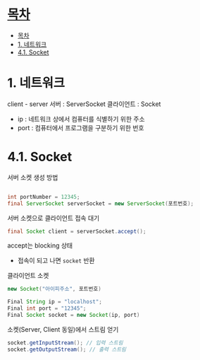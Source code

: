 # [목차](#목차)
- [목차](#목차)
- [1. 네트워크](#1-네트워크)
- [4.1. Socket](#41-socket)

# 1. 네트워크

client - server
서버 : ServerSocket
클라이언트 : Socket

- ip : 네트워크 상에서 컴퓨터를 식별하기 위한 주소
- port : 컴퓨터에서 프로그램을 구분하기 위한 번호

# 4.1. Socket

서버 소켓 생성 방법
```java

int portNumber = 12345;
final ServerSocket serverSocket = new ServerSocket(포트번호);
```

서버 소켓으로 클라이언트 접속 대기

```java
final Socket client = serverSocket.accept(); 
```

accept는 blocking 상태
- 접속이 되고 나면 `socket` 반환


클라이언트 소켓
```java
new Socket("아이피주소", 포트번호)
```

```java
Final String ip = "localhost";
Final int port = "12345";
Final Socket socket = new Socket(ip, port)
```

소켓(Server, Client 동일)에서 스트림 얻기

```java
socket.getInputStream(); // 입력 스트림
socket.getOutputStream(); // 출력 스트림
```